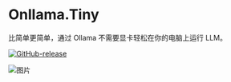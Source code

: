 # Onllama.Tiny
比简单更简单，通过 Ollama 不需要显卡轻松在你的电脑上运行 LLM。 

<a href='https://github.com/mili-tan/Onllama.Tiny/releases/latest'><img src='https://img.shields.io/github/release/mili-tan/Onllama.Tiny.svg' alt='GitHub-release' referrerPolicy='no-referrer' /></a>

![图片](https://github.com/mili-tan/Onllama.Tiny/assets/24996957/9ce0c41d-3d2f-4f55-b31d-a6a21cb8d87a)
